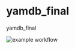 # yamdb_final
yamdb_final

![example workflow](https://github.com/Mgomelya/yamdb_final/actions/workflows/yamdb_worlflow.yml/badge.svg)